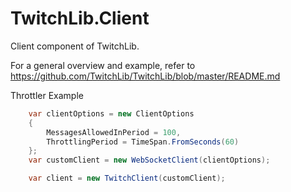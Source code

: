 # TwitchLib.Client
Client component of TwitchLib.

For a general overview and example, refer to https://github.com/TwitchLib/TwitchLib/blob/master/README.md

Throttler Example
```csharp
    var clientOptions = new ClientOptions
    {
        MessagesAllowedInPeriod = 100,
        ThrottlingPeriod = TimeSpan.FromSeconds(60)
    };
    var customClient = new WebSocketClient(clientOptions);

    var client = new TwitchClient(customClient);
```
